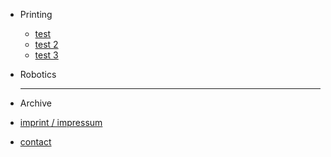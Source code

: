 * Printing

  - [test](test.md)
  - [test 2](test.md)
  - [test 3](test.md)

* Robotics

  ----------------------------------------
- Archive

- [imprint / impressum](imprint.md)
- [contact](contact.md)
